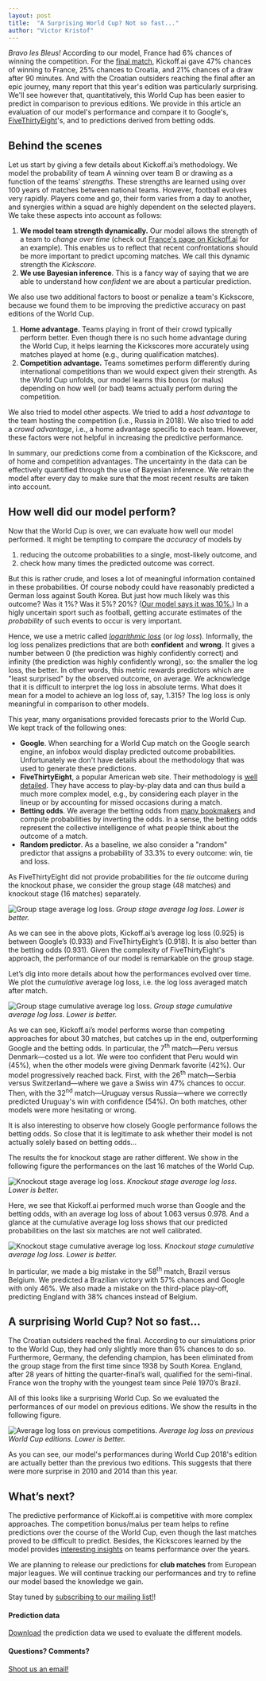 ```yaml
---
layout: post
title:  "A Surprising World Cup? Not so fast..."
author: "Victor Kristof"
---
```


*Bravo les Bleus!* According to our model, France had 6% chances of winning the
competition. For the [final match][final], Kickoff.ai gave 47% chances of
winning to France, 25% chances to Croatia, and 21% chances of a draw after 90
minutes.  And with the Croatian outsiders reaching the final after an epic
journey, many report that this year's edition was particularly surprising.
We'll see however that, quantitatively, this World Cup has been easier to
predict in comparison to previous editions.  We provide in this article an
evaluation of our model's performance and compare it to Google's,
[FiveThirtyEight][538]'s, and to predictions derived from betting odds.

## Behind the scenes

Let us start by giving a few details about Kickoff.ai’s methodology. We model the
probability of team A winning over team B or drawing as a function of the teams’
*strengths*. These strengths are learned using over 100 years of matches
between national teams. However, football evolves very rapidly. Players come and
go, their form varies from a day to another, and synergies within a squad are
highly dependent on the selected players. We take these aspects into account as
follows:

1. **We model team strength dynamically.** Our model allows the strength of
   a team to *change over time* (check out [France's page on
   Kickoff.ai][kai-france] for an example).  This enables us to reflect that
   recent confrontations should be more important to predict upcoming matches.
   We call this dynamic strength the *Kickscore*.
2. **We use Bayesian inference**. This is a fancy way of saying that we are able
   to understand how *confident* we are about a particular prediction.

We also use two additional factors to boost or penalize a team's Kickscore,
because we found them to be improving the predictive accuracy on past editions
of the World Cup.

1. **Home advantage.** Teams playing in front of their crowd typically perform
   better. Even though there is no such home advantage during the World Cup, it
   helps learning the Kickscores more accurately using matches played at home
   (e.g., during qualification matches).
2. **Competition advantage.** Teams sometimes perform differently during
   international competitions than we would expect given their strength. As the
   World Cup unfolds, our model learns this bonus (or malus) depending on how
   well (or bad) teams actually perform during the competition.

We also tried to model other aspects. We tried to add a *host advantage* to the
team hosting the competition (i.e., Russia in 2018). We also tried to add
a *crowd advantage*, i.e., a home advantage specific to each team. However,
these factors were not helpful in increasing the predictive performance.

In summary, our predictions come from a combination of the Kickscore, and of
home and competition advantages. The uncertainty in the data can be effectively
quantified through the use of Bayesian inference. We retrain the model after
every day to make sure that the most recent results are taken into account.

## How well did our model perform?

Now that the World Cup is over, we can evaluate how well our model performed.
It might be tempting to compare the *accuracy* of models by

1. reducing the outcome probabilities to a single, most-likely outcome, and
2. check how many times the predicted outcome was correct.

But this is rather crude, and loses a lot of meaningful information contained in
these probabilities. Of course nobody could have reasonably predicted a German
loss against South Korea. But just how much likely was this outcome? Was it 1%?
Was it 5%? 20%? ([Our model says it was 10%.][korger]) In a higly uncertain
sport such as football, getting accurate estimates of the *probability* of such
events to occur is very important.

Hence, we use a metric called [*logarithmic loss*][quora-logloss] (or *log
loss*). Informally, the log loss penalizes predictions that are both
**confident** and **wrong**.  It gives a number between 0 (the prediction was
highly confidently correct) and infinity (the prediction was highly confidently
wrong), so: the smaller the log loss, the better. In other words, this metric
rewards predictors which are "least surprised" by the observed outcome, on
average. We acknowledge that it is difficult to interpret the log loss in
absolute terms. What does it mean for a model to achieve an log loss of, say,
1.315? The log loss is only meaningful in comparison to other models.

This year, many organisations provided forecasts prior to the World Cup. We kept
track of the following ones:

- **Google**. When searching for a World Cup match on the Google search engine,
  an infobox would display predicted outcome probabilities. Unfortunately we
  don't have details about the methodology that was used to generate these
  predictions.
- **FiveThirtyEight**, a popular American web site. Their methodology is [well
  detailed][538method]. They have access to play-by-play data and can thus
  build a much more complex model, e.g., by considering each player in the
  lineup or by accounting for missed occasions during a match.
- **Betting odds**. We average the betting odds from [many
  bookmakers][betting-odds] and compute probabilities by inverting the odds. In
  a sense, the betting odds represent the collective intelligence of what
  people think about the outcome of a match.
- **Random predictor**. As a baseline, we also consider a "random" predictor
  that assigns a probability of 33.3% to every outcome: win, tie and loss.

As FiveThirtyEight did not provide probabilities for the *tie* outcome during
the knockout phase, we consider the group stage (48 matches) and knockout stage
(16 matches) separately.

![Group stage average log loss.](/assets/posts/wc18-analysis/grp-bar.png)
_Group stage average log loss. Lower is better._

As we can see in the above plots, Kickoff.ai’s average log loss (0.925) is
between Google’s (0.933) and FiveThirtyEight’s (0.918). It is also better than
the betting odds (0.931). Given the complexity of FiveThirtyEight's approach,
the performance of our model is remarkable on the group stage.

Let’s dig into more details about how the performances evolved over time. We
plot the *cumulative* average log loss, i.e. the log loss averaged match after
match.

![Group stage cumulative average log loss.](/assets/posts/wc18-analysis/grp-cumavg.png)
_Group stage cumulative average log loss. Lower is better._

As we can see, Kickoff.ai’s model performs worse than competing approaches for
about 30 matches, but catches up in the end, outperforming Google and the
betting odds. In particular, the 7<sup>th</sup> match—Peru versus Denmark—costed
us a lot. We were too confident that Peru would win (45%), when the other models
were giving Denmark favorite (42%). Our model progressively reached back. First,
with the 26<sup>th</sup> match—Serbia versus Switzerland—where we gave a Swiss
win 47% chances to occur. Then, with the 32<sup>nd</sup> match—Uruguay versus
Russia—where we correctly predicted Uruguay's win with confidence (54%). On both
matches, other models were more hesitating or wrong.

It is also interesting to observe how closely Google performance follows the
betting odds. So close that it is legitimate to ask whether their model is not
actually solely based on betting odds...

The results the for knockout stage are rather different. We show in the
following figure the performances on the last 16 matches of the World Cup.

![Knockout stage average log loss.](/assets/posts/wc18-analysis/ko-bar.png)
_Knockout stage average log loss. Lower is better._

Here, we see that Kickoff.ai performed much worse than Google and the betting
odds, with an average log loss of about 1.063 versus 0.978. And a glance at the
cumulative average log loss shows that our predicted probabilities on the last
six matches are not well calibrated.

![Knockout stage cumulative average log loss.](/assets/posts/wc18-analysis/ko-cumavg.png)
_Knockout stage cumulative average log loss. Lower is better._

In particular, we made a big mistake in the 58<sup>th</sup> match, Brazil versus
Belgium. We predicted a Brazilian victory with 57% chances and Google with only
46%. We also made a mistake on the third-place play-off, predicting England
with 38% chances instead of Belgium.

## A surprising World Cup? Not so fast...

The Croatian outsiders reached the final. According to our simulations prior to
the World Cup, they had only slightly more than 6% chances to do so.
Furthermore, Germany, the defending champion, has been eliminated from the group
stage from the first time since 1938 by South Korea. England, after 28 years of
hitting the quarter-final’s wall, qualified for the semi-final. France won the
trophy with the youngest team since Pelé 1970’s Brazil.

All of this looks like a surprising World Cup. So we evaluated the performances
of our model on previous editions. We show the results in the following figure.

![Average log loss on previous competitions.](/assets/posts/wc18-analysis/previous.png)
_Average log loss on previous World Cup editions. Lower is better._

As you can see, our model's performances during World Cup 2018's edition are
actually better than the previous two editions. This suggests that there were
more surprise in 2010 and 2014 than this year.

## What’s next?

The predictive performance of Kickoff.ai is competitive with more complex
approaches. The competition bonus/malus per team helps to refine predictions
over the course of the World Cup, even though the last matches proved to be
difficult to predict. Besides, the Kickscores learned by the model provides
[interesting insights][teams] on teams performance over the years.

We are planning to release our predictions for **club matches** from European
major leagues. We will continue tracking our performances and try to refine our
model based the knowledge we gain.

Stay tuned by [subscribing to our mailing list!][mailchimp]!

#### Prediction data

[Download](data) the prediction data we used to evaluate the different models.

#### Questions? Comments?

[Shoot us an email!][email]

[final]: http://kickoff.ai/match/20236
[korger]: http://kickoff.ai/match/19067
[kai-france]: https://kickoff.ai/team/231
[quora-logloss]: https://www.quora.com/What-is-an-intuitive-explanation-for-the-log-loss-function
[538]: https://projects.fivethirtyeight.com/2018-world-cup-predictions/
[538method]:https://fivethirtyeight.com/features/how-our-2018-world-cup-predictions-work/
[betting-odds]:http://www.betexplorer.com/soccer/world/world-cup/results/?stage=OneVXSrp
[teams]: http://kickoff.ai/teams
[mailchimp]: http://eepurl.com/b5lQuP
[email]: mailto:info@kickoff.ai
[data]: /assets/data/wc2018-probabilities.csv
